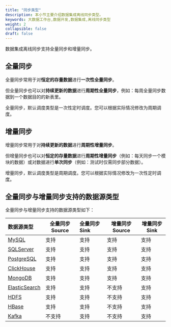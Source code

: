 ```yaml
---
title: "同步类型"
description: 本小节主要介绍数据集成离线同步类型。 
keywords: 大数据工作台,数据开发,数据集成,离线同步类型
weight: 2
collapsible: false
draft: false
---
```


数据集成离线同步支持全量同步和增量同步。

## 全量同步

全量同步常用于对**恒定的存量数据**进行**一次性全量同步**。

但全量同步也可以对**持续更新的数据**进行**周期性全量同步**，例如：每周全量同步数据到一个数据目的的新表里。

全量同步，默认调度类型是一次性定时调度。您可以根据实际情况修改为周期调度。

## 增量同步

增量同步常用于对**持续更新的数据**进行**周期性增量同步**。

但增量同步也可以对**恒定的存量数据**进行**周期性增量同步**（例如：每天同步一个模块的数据）或对数据进行**单次同步**（例如：测试时仅需同步部分数据）。

增量同步，默认调度类型是周期调度。您可以根据实际情况修改为一次性定时调度。

## 全量同步与增量同步支持的数据源类型

全量同步与增量同步支持的数据源类型如下：

| 数据源类型                                                   | 全量同步 Source | 全量同步 Sink | 增量同步 Source | 增量同步 Sink |
| :----------------------------------------------------------- | --------------- | :------------ | --------------- | ------------- |
| [MySQL](/bigdata/dataomnis/manual/source_data/add_data/mysql) | 支持            | 支持          | 支持            | 支持          |
| [SQLServer](/bigdata/dataomnis/manual/source_data/add_data/sqlserver) | 支持            | 支持          | 支持            | 支持          |
| [PostgreSQL](/bigdata/dataomnis/manual/source_data/add_data/postgresql) | 支持            | 支持          | 支持            | 支持          |
| [ClickHouse](/bigdata/dataomnis/manual/source_data/add_data/clickhouse) | 支持            | 支持          | 支持            | 支持          |
| [MongoDB](/bigdata/dataomnis/manual/source_data/add_data/mongodb) | 支持            | 支持          | 支持            | 支持          |
| [ElasticSearch](/bigdata/dataomnis/manual/source_data/add_data/elasticsearch) | 支持            | 支持          | 不支持          | 支持          |
| [HDFS](/bigdata/dataomnis/manual/source_data/add_data/hdfs)  | 支持            | 支持          | 不支持          | 支持          |
| [HBase](/bigdata/dataomnis/manual/source_data/add_data/hbase) | 支持            | 支持          | 不支持          | 支持          |
| [Kafka](/bigdata/dataomnis/manual/source_data/add_data/kafka) | 不支持          | 支持          | 不支持          | 支持          |

<!-- | 数据源类型                                                   | 全量同步 Source | 全量同步 Sink | 增量同步 Source | 增量同步 Sink |
| :----------------------------------------------------------- | --------------- | :------------ | --------------- | ------------- |
| [MySQL](/bigdata/dataomnis/manual/source_data/add_data/mysql) | 支持            | 支持          | 支持            | 支持          |
| [SQLServer](/bigdata/dataomnis/manual/source_data/add_data/sqlserver) | 支持            | 支持          | 支持            | 支持          |
| [PostgreSQL](/bigdata/dataomnis/manual/source_data/add_data/postgresql) | 支持            | 支持          | 支持            | 支持          |
| [ClickHouse](/bigdata/dataomnis/manual/source_data/add_data/clickhouse) | 支持            | 支持          | 支持            | 支持          |
| [MongoDB](/bigdata/dataomnis/manual/source_data/add_data/mongodb) | 支持            | 支持          | 支持            | 支持          |
| [ElasticSearch](/bigdata/dataomnis/manual/source_data/add_data/elasticsearch) | 支持            | 支持          | 不支持          | 支持          |
| [HDFS](/bigdata/dataomnis/manual/source_data/add_data/hdfs)  | 支持            | 支持          | 不支持          | 支持          |
| [HBase](/bigdata/dataomnis/manual/source_data/add_data/hbase) | 支持            | 支持          | 不支持          | 支持          |
| [Kafka](/bigdata/dataomnis/manual/source_data/add_data/kafka) | 不支持          | 支持          | 不支持          | 支持          |

<!-- | 数据源类型                                                   | 全量同步 Source | 全量同步 Sink | 增量同步 Source | 全量同步 Sink |
| :----------------------------------------------------------- | --------------- | :------------ | --------------- | ------------- |
| [MySQL](/bigdata/dataomnis/manual/source_data/add_data/mysql) | 支持            | 支持          | 支持            | 支持          |
| [Oracle](/bigdata/dataomnis/manual/source_data/add_data/oracle) | 支持            | 支持          | 支持            | 支持          |
| [SQLServer](/bigdata/dataomnis/manual/source_data/add_data/sqlserver) | 支持            | 支持          | 支持            | 支持          |
| [PostgreSQL](/bigdata/dataomnis/manual/source_data/add_data/postgresql) | 支持            | 支持          | 支持            | 支持          |
| [DB2](/bigdata/dataomnis/manual/source_data/add_data/db2)    | 支持            | 支持          | 支持            | 支持          |
| [ClickHouse](/bigdata/dataomnis/manual/source_data/add_data/clickhouse) | 支持            | 支持          | 支持            | 支持          |
| [MongoDB](/bigdata/dataomnis/manual/source_data/add_data/mongodb) | 支持            | 支持          | 支持            | 支持          |
| [SAP HANA](/bigdata/dataomnis/manual/source_data/add_data/saphana) | 支持            | 支持          | 支持            | 支持          |
| [ElasticSearch](/bigdata/dataomnis/manual/source_data/add_data/elasticsearch) | 支持            | 支持          | 不支持          | 支持          |
| [FTP](/bigdata/dataomnis/manual/source_data/add_data/ftp)    | 支持            | 支持          | 不支持          | 支持          |
| [HDFS](/bigdata/dataomnis/manual/source_data/add_data/hdfs)  | 支持            | 支持          | 不支持          | 支持          |
| [Redis](/bigdata/dataomnis/manual/source_data/add_data/redis) | 不支持          | 支持          | 不支持          | 支持          |
| [Hive](/bigdata/dataomnis/manual/source_data/add_data/hive)  | 不支持          | 支持          | 不支持          | 支持          |
| [HBase](/bigdata/dataomnis/manual/source_data/add_data/hbase) | 支持            | 支持          | 不支持          | 支持          |
| [Kafka](/bigdata/dataomnis/manual/source_data/add_data/kafka) | 不支持          | 支持          | 不支持          | 支持          | -->
